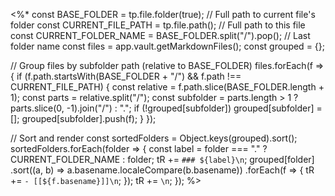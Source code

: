 <%*
const BASE_FOLDER = tp.file.folder(true);  // Full path to current file's folder
const CURRENT_FILE_PATH = tp.file.path(); // Full path to this file
const CURRENT_FOLDER_NAME = BASE_FOLDER.split("/").pop();  // Last folder name
const files = app.vault.getMarkdownFiles();
const grouped = {};

// Group files by subfolder path (relative to BASE_FOLDER)
files.forEach(f => {
  if (f.path.startsWith(BASE_FOLDER + "/") && f.path !== CURRENT_FILE_PATH) {
    const relative = f.path.slice(BASE_FOLDER.length + 1);
    const parts = relative.split("/");
    const subfolder = parts.length > 1 ? parts.slice(0, -1).join("/") : ".";
    if (!grouped[subfolder]) grouped[subfolder] = [];
    grouped[subfolder].push(f);
  }
});

// Sort and render
const sortedFolders = Object.keys(grouped).sort();
sortedFolders.forEach(folder => {
  const label = folder === "." ? CURRENT_FOLDER_NAME : folder;
  tR += `### ${label}\n`;
  grouped[folder]
    .sort((a, b) => a.basename.localeCompare(b.basename))
    .forEach(f => {
      tR += `- [[${f.basename}]]\n`;
    });
  tR += `\n`;
});
%>

